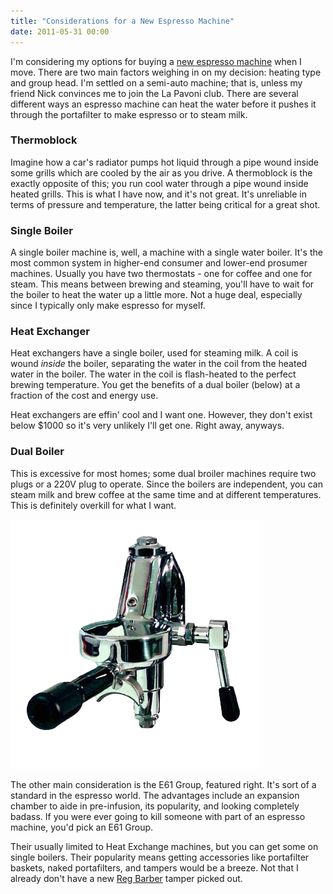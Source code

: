 ```yaml
---
title: "Considerations for a New Espresso Machine"
date: 2011-05-31 00:00
---
```


<p>I'm considering my options for buying a <a href="http://ashfurrow.com/index.php/2011/05/new-espresso-machine/">new espresso machine</a> when I move. There are two main factors weighing in on my decision: heating type and group head. I'm settled on a semi-auto machine; that is, unless my friend Nick convinces me to join the La Pavoni club.
There are several different ways an espresso machine can heat the water before it pushes it through the portafilter to make espresso or to steam milk.</p>

<h3>Thermoblock</h3>

<p>Imagine how a car's radiator pumps hot liquid through a pipe wound inside some grills which are cooled by the air as you drive. A thermoblock is the exactly opposite of this; you run cool water through a pipe wound inside heated grills. This is what I have now, and it's not great. It's unreliable in terms of pressure and temperature, the latter being critical for a great shot.</p>

<h3>Single Boiler</h3>

<p>A single boiler machine is, well, a machine with a single water boiler. It's the most common system in higher-end consumer and lower-end prosumer machines. Usually you have two thermostats - one for coffee and one for steam. This means between brewing and steaming, you'll have to wait for the boiler to heat the water up a little more. Not a huge deal, especially since I typically only make espresso for myself.</p>

<h3>Heat Exchanger</h3>

<p>Heat exchangers have a single boiler, used for steaming milk. A coil is wound <em>inside</em> the boiler, separating the water in the coil from the heated water in the boiler. The water in the coil is flash-heated to the perfect brewing temperature. You get the benefits of a dual boiler (below) at a fraction of the cost and energy use.</p>

<p>Heat exchangers are effin' cool and I want one. However, they don't exist below $1000 so it's very unlikely I'll get one. Right away, anyways.</p>

<h3>Dual Boiler</h3>

<p>This is excessive for most homes; some dual broiler machines require two plugs or a 220V plug to operate. Since the boilers are independent, you can steam milk and brew coffee at the same time and at different temperatures. This is definitely overkill for what I want.</p>

<img src="/img/import/blog/2011/05/considerations-for-a-new-espresso-machine/4131A401FD194D04AE4B98AE5F85DA67.jpg" class="img-responsive" />

<p>The other main consideration is the E61 Group, featured right. It's sort of a standard in the espresso world. The advantages include an expansion chamber to aide in pre-infusion, its popularity, and looking completely badass. If you were ever going to kill someone with part of an espresso machine, you'd pick an E61 Group.</p>

<p>Their usually limited to Heat Exchange machines, but you can get some on single boilers. Their popularity means getting accessories like portafilter baskets, naked portafilters, and tampers would be a breeze. Not that I already don't have a new <a href="http://www.coffeetamper.com/store/pc/viewCategories.asp?idCategory=3" target="_blank">Reg Barber</a> tamper picked out.</p>

<!-- more -->


